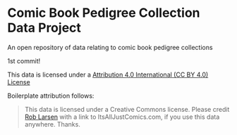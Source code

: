 Comic Book Pedigree Collection Data Project
============================

An open repository of data relating to comic book pedigree collections

1st commit!

This data is licensed under a [Attribution 4.0 International (CC BY 4.0) License](https://creativecommons.org/licenses/by/4.0/ "creative commons attribution")

Boilerplate attribution follows:

> This data is licensed under a Creative Commons license.  Please credit <a href="http://itsalljustocomics.com/" rel="nofollow">Rob Larsen</a> with a link to ItsAllJustComics.com, if you use this data anywhere. Thanks.
> 
